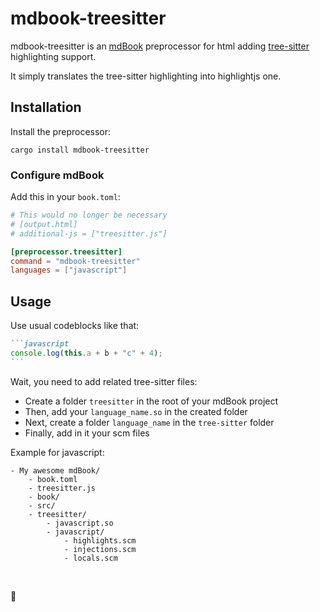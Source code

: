 # mdbook-treesitter

mdbook-treesitter is an [mdBook](https://github.com/rust-lang-nursery/mdBook) preprocessor for html adding [tree-sitter](https://tree-sitter.github.io/tree-sitter/) highlighting support.

It simply translates the tree-sitter highlighting into highlightjs one.

## Installation

Install the preprocessor:

```shell
cargo install mdbook-treesitter
```

### Configure mdBook

Add this in your `book.toml`:

```toml
# This would no longer be necessary
# [output.html]
# additional-js = ["treesitter.js"]

[preprocessor.treesitter]
command = "mdbook-treesitter"
languages = ["javascript"]
```

<!-- This would no longer be necessary -->
<!-- Add this javascript in the file `treesitter.js` at the root of your project: -->

<!-- ```javascript -->
<!-- let t = document.getElementsByClassName("language-treesitter"); -->
<!-- for (let i = 0; i < t.length; i++) { -->
<!--   t[i].innerHTML = t[i].innerText; -->
<!-- } -->
<!-- ``` -->

## Usage

Use usual codeblocks like that:

````markdown
```javascript
console.log(this.a + b + "c" + 4);
```
````

Wait, you need to add related tree-sitter files:

- Create a folder `treesitter` in the root of your mdBook project
- Then, add your `language_name.so` in the created folder
- Next, create a folder `language_name` in the `tree-sitter` folder
- Finally, add in it your scm files

Example for javascript:

```
- My awesome mdBook/
    - book.toml
    - treesitter.js
    - book/
    - src/
    - treesitter/
        - javascript.so
        - javascript/
            - highlights.scm
            - injections.scm
            - locals.scm
```


&nbsp;
&nbsp;

🧃
